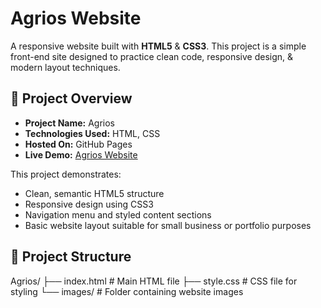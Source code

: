 # Agrios Website

A responsive website built with **HTML5** & **CSS3**.
This project is a simple front-end site designed to practice clean code, responsive design, & modern layout techniques.

## 🚀 Project Overview

- **Project Name:** Agrios
- **Technologies Used:** HTML, CSS
- **Hosted On:** GitHub Pages
- **Live Demo:** [Agrios Website](https://code-by-akila.github.io/Agrios/)

This project demonstrates:

- Clean, semantic HTML5 structure
- Responsive design using CSS3
- Navigation menu and styled content sections
- Basic website layout suitable for small business or portfolio purposes

## 📁 Project Structure

Agrios/
├── index.html # Main HTML file
├── style.css # CSS file for styling
└── images/ # Folder containing website images

